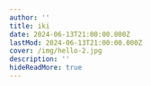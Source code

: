 ```yaml
---
author: ''
title: iki
date: 2024-06-13T21:00:00.000Z
lastMod: 2024-06-13T21:00:00.000Z
cover: /img/hello-2.jpg
description: ''
hideReadMore: true
---
```


